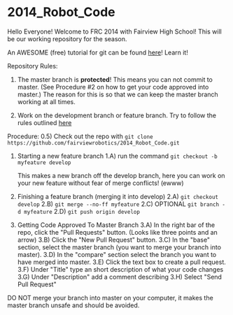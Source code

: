 2014_Robot_Code
===============

Hello Everyone! 
Welcome to FRC 2014 with Fairview High School!
This will be our working repository for the season.

An AWESOME (free) tutorial for git can be found [here](http://www.codeschool.com/courses/try-git)! Learn it!

Repository Rules:
1) The master branch is **protected**! This means you can not commit to master. 
	(See Procedure #2 on how to get your code approved into master.)
	The reason for this is so that we can keep the master branch working at all times.

2) Work on the development branch or feature branch. Try to follow the rules outlined [here](http://nvie.com/posts/a-successful-git-branching-model/)


Procedure:
0.5) Check out the repo with `git clone https://github.com/fairviewrobotics/2014_Robot_Code.git`

1) Starting a new feature branch
	1.A) run the command `git checkout -b myfeature develop`

	This makes a new branch off the develop branch, here you can work on your new feature without fear of merge conflicts! (ewww)
	
2) Finishing a feature branch (merging it into develop)
	2.A) `git checkout develop`
	2.B) `git merge --no-ff myfeature`
	2.C) OPTIONAL `git branch -d myfeature`
	2.D) `git push origin develop`

3) Getting Code Approved To Master Branch
	3.A) In the right bar of the repo, click the "Pull Requests" button. (Looks like three points and an arrow)
	3.B) Click the "New Pull Request" button.
	3.C) In the "base" section, select the master branch (you want to merge your branch into master).
	3.D) In the "compare" section select the branch you want to have merged into master.
	3.E) Click the text box to create a pull request.
	3.F) Under "Title" type an short description of what your code changes
	3.G) Under "Description" add a comment describing
	3.H) Select "Send Pull Request"

DO NOT merge your branch into master on your computer, it makes the master branch unsafe and should be avoided.
